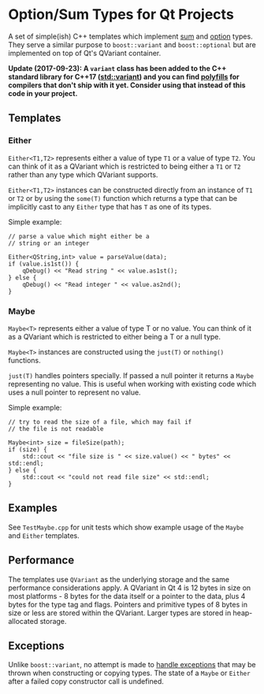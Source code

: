 # Option/Sum Types for Qt Projects

A set of simple(ish) C++ templates which implement [sum](http://en.wikipedia.org/wiki/Sum_type) and [option](http://en.wikipedia.org/wiki/Option_type)
types.  They serve a similar purpose to `boost::variant` and `boost::optional`
but are implemented on top of Qt's QVariant container.

**Update (2017-09-23): A `variant` class has been added to the C++ standard library for C++17 ([std::variant](http://en.cppreference.com/w/cpp/utility/variant)) and you can find [polyfills](https://github.com/mpark/variant) for compilers that don't ship with it yet. Consider using that instead of this code in your project.**

## Templates

### Either

`Either<T1,T2>` represents either a value of type `T1` or
a value of type `T2`.  You can think of it as a QVariant which is restricted
to being either a `T1` or `T2` rather than any type which QVariant supports.

`Either<T1,T2>` instances can be constructed directly from an instance
of `T1` or `T2` or by using the `some(T)` function which returns a type that
can be implicitly cast to any `Either` type that has `T` as one of its
types.

Simple example:

	// parse a value which might either be a
	// string or an integer

	Either<QString,int> value = parseValue(data);
	if (value.is1st()) {
		qDebug() << "Read string " << value.as1st();
	} else {
		qDebug() << "Read integer " << value.as2nd();
	}

### Maybe

`Maybe<T>` represents either a value of type T or no value.  You can think of it
as a QVariant which is restricted to either being a T or a null type.

`Maybe<T>` instances are constructed using the `just(T)` or `nothing()`
functions.

`just(T)` handles pointers specially.  If passed a null pointer it returns
a `Maybe` representing no value.  This is useful when working with existing code
which uses a null pointer to represent no value.

Simple example:

	// try to read the size of a file, which may fail if
	// the file is not readable

	Maybe<int> size = fileSize(path);
	if (size) {
		std::cout << "file size is " << size.value() << " bytes" << std::endl;
	} else {
		std::cout << "could not read file size" << std::endl;
	}

## Examples

See `TestMaybe.cpp` for unit tests which show example usage of the `Maybe` and
`Either` templates.

## Performance

The templates use `QVariant` as the underlying storage and the same performance considerations apply.  A QVariant in Qt 4 is 12 bytes in size on most platforms - 8 bytes for the data itself or a pointer to the data, plus 4 bytes for the type tag and flags.  Pointers and primitive types of 8 bytes in size or less are stored within the QVariant.  Larger types are stored in heap-allocated storage.

## Exceptions

Unlike `boost::variant`, no attempt is made to [handle exceptions](http://www.boost.org/doc/libs/1_48_0/doc/html/variant/design.html#variant.design.never-empty) that may be thrown when constructing or copying types.  The state of a `Maybe` or `Either` after a failed copy constructor call is undefined.
